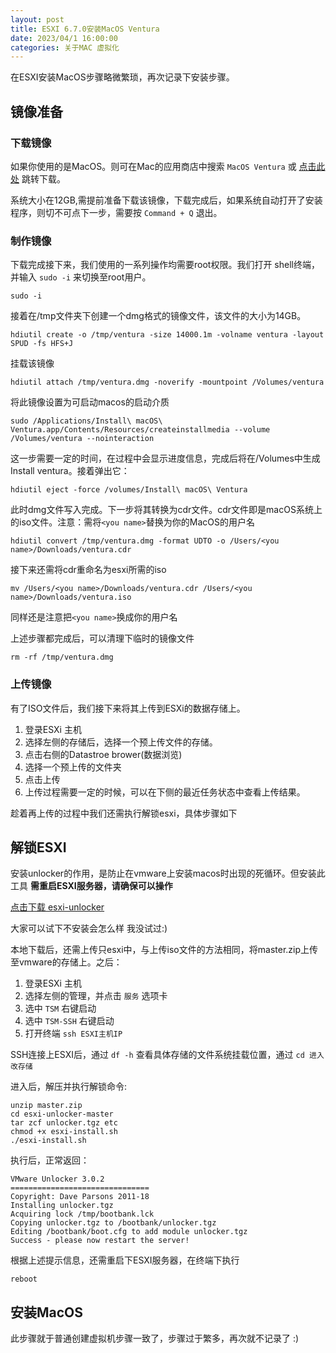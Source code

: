 ```yaml
---
layout: post
title: ESXI 6.7.0安装MacOS Ventura
date: 2023/04/1 16:00:00
categories: 关于MAC 虚拟化
---
```


在ESXI安装MacOS步骤略微繁琐，再次记录下安装步骤。

## 镜像准备

### 下载镜像

如果你使用的是MacOS。则可在Mac的应用商店中搜索 `MacOS Ventura` 或 [点击此处](https://apps.apple.com/cn/app/macos-ventura/id1638787999?mt=12) 跳转下载。

系统大小在12GB,需提前准备下载该镜像，下载完成后，如果系统自动打开了安装程序，则切不可点下一步，需要按 `Command + Q` 退出。

### 制作镜像

下载完成接下来，我们使用的一系列操作均需要root权限。我们打开 shell终端，并输入 `sudo -i` 来切换至root用户。

```shell
sudo -i
```

接着在/tmp文件夹下创建一个dmg格式的镜像文件，该文件的大小为14GB。

```shell
hdiutil create -o /tmp/ventura -size 14000.1m -volname ventura -layout SPUD -fs HFS+J
```

挂载该镜像

```shell
hdiutil attach /tmp/ventura.dmg -noverify -mountpoint /Volumes/ventura
```

将此镜像设置为可启动macos的启动介质

```shell
sudo /Applications/Install\ macOS\ Ventura.app/Contents/Resources/createinstallmedia --volume /Volumes/ventura --nointeraction
```

这一步需要一定的时间，在过程中会显示进度信息，完成后将在/Volumes中生成Install ventura。接着弹出它：

```shell
hdiutil eject -force /volumes/Install\ macOS\ Ventura
```

此时dmg文件写入完成。下一步将其转换为cdr文件。cdr文件即是macOS系统上的iso文件。注意：需将`<you name>`替换为你的MacOS的用户名

```shell
hdiutil convert /tmp/ventura.dmg -format UDTO -o /Users/<you name>/Downloads/ventura.cdr
```

接下来还需将cdr重命名为esxi所需的iso

```shell
mv /Users/<you name>/Downloads/ventura.cdr /Users/<you name>/Downloads/ventura.iso
```
同样还是注意把`<you name>`换成你的用户名

上述步骤都完成后，可以清理下临时的镜像文件

```shell
rm -rf /tmp/ventura.dmg
```

### 上传镜像

有了ISO文件后，我们接下来将其上传到ESXi的数据存储上。

1. 登录ESXi 主机
2. 选择左侧的存储后，选择一个预上传文件的存储。
3. 点击右侧的Datastroe brower(数据浏览)
4. 选择一个预上传的文件夹
5. 点击上传
6. 上传过程需要一定的时候，可以在下侧的最近任务状态中查看上传结果。

趁着再上传的过程中我们还需执行解锁esxi，具体步骤如下

## 解锁ESXI

安装unlocker的作用，是防止在vmware上安装macos时出现的死循环。但安装此工具 **需重启ESXI服务器，请确保可以操作**

[点击下载 esxi-unlocker](https://github.com/shanyungyang/esxi-unlocker/archive/refs/heads/master.zip)

大家可以试下不安装会怎么样 我没试过:)

本地下载后，还需上传只esxi中，与上传iso文件的方法相同，将master.zip上传至vmware的存储上。之后：

1. 登录ESXi 主机
2. 选择左侧的管理，并点击 `服务` 选项卡
3. 选中 `TSM` 右键启动
4. 选中 `TSM-SSH` 右键启动
5. 打开终端 `ssh ESXI主机IP`

SSH连接上ESXI后，通过 `df -h` 查看具体存储的文件系统挂载位置，通过 `cd 进入改存储`

进入后，解压并执行解锁命令:

```shell
unzip master.zip
cd esxi-unlocker-master
tar zcf unlocker.tgz etc
chmod +x esxi-install.sh
./esxi-install.sh
```

执行后，正常返回：

```shell
VMware Unlocker 3.0.2
===============================
Copyright: Dave Parsons 2011-18
Installing unlocker.tgz
Acquiring lock /tmp/bootbank.lck
Copying unlocker.tgz to /bootbank/unlocker.tgz
Editing /bootbank/boot.cfg to add module unlocker.tgz
Success - please now restart the server!
```

根据上述提示信息，还需重启下ESXI服务器，在终端下执行

```shell
reboot
```

## 安装MacOS

此步骤就于普通创建虚拟机步骤一致了，步骤过于繁多，再次就不记录了 :)